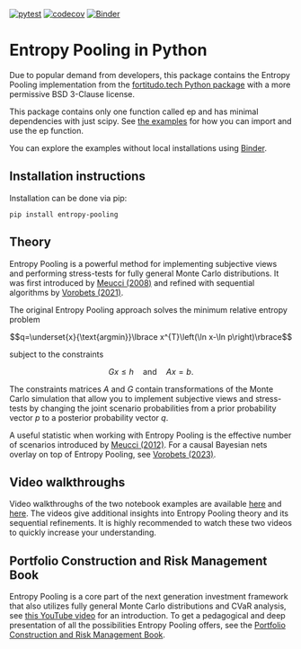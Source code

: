 [![pytest](https://github.com/fortitudo-tech/entropy-pooling/actions/workflows/tests.yml/badge.svg)](https://github.com/fortitudo-tech/entropy-pooling/actions/workflows/tests.yml)
[![codecov](https://codecov.io/gh/fortitudo-tech/entropy-pooling/graph/badge.svg?token=XGIQ78ZLDN)](https://codecov.io/gh/fortitudo-tech/entropy-pooling)
[![Binder](https://mybinder.org/badge_logo.svg)](https://mybinder.org/v2/gh/fortitudo-tech/entropy-pooling/HEAD?labpath=examples)

Entropy Pooling in Python
=========================

Due to popular demand from developers, this package contains the Entropy Pooling
implementation from the [fortitudo.tech Python package](https://github.com/fortitudo-tech/fortitudo.tech)
with a more permissive BSD 3-Clause license.

This package contains only one function called ep and has minimal dependencies
with just scipy. See [the examples](https://github.com/fortitudo-tech/entropy-pooling/tree/main/examples)
for how you can import and use the ep function.

You can explore the examples without local installations using
[Binder](https://mybinder.org/v2/gh/fortitudo-tech/entropy-pooling/HEAD?labpath=examples).

Installation instructions
-------------------------

Installation can be done via pip:

    pip install entropy-pooling

Theory
------
Entropy Pooling is a powerful method for implementing subjective views and
performing stress-tests for fully general Monte Carlo distributions. It was first
introduced by [Meucci (2008)](https://ssrn.com/abstract=1213325) and refined
with sequential algorithms by [Vorobets (2021)](https://ssrn.com/abstract=3936392).

The original Entropy Pooling approach solves the minimum relative entropy problem

$$q=\underset{x}{\text{argmin}}\lbrace x^{T}\left(\ln x-\ln p\right)\rbrace$$

subject to the constraints

$$Gx\leq h \quad \text{and} \quad Ax=b.$$

The constraints matrices $A$ and $G$ contain transformations of the Monte Carlo
simulation that allow you to implement subjective views and stress-tests by
changing the joint scenario probabilities from a prior probability vector $p$
to a posterior probability vector $q$.

A useful statistic when working with Entropy Pooling is the effective number of
scenarios introduced by [Meucci (2012)](https://ssrn.com/abstract=1971808). For
a causal Bayesian nets overlay on top of Entropy Pooling, see
[Vorobets (2023)](https://ssrn.com/abstract=4444291).

Video walkthroughs
------------------

Video walkthroughs of the two notebook examples are available [here](https://youtu.be/hDt103zEML8)
and [here](https://youtu.be/DK1Pv5tuLgo). The videos give additional insights into
Entropy Pooling theory and its sequential refinements. It is highly recommended
to watch these two videos to quickly increase your understanding.

Portfolio Construction and Risk Management Book
-----------------------------------------------

Entropy Pooling is a core part of the next generation investment framework that
also utilizes fully general Monte Carlo distributions and CVaR analysis, see
[this YouTube video](https://youtu.be/4ESigySdGf8?si) for an introduction. To
get a pedagogical and deep presentation of all the possibilities Entropy Pooling
offers, see the [Portfolio Construction and Risk Management Book](https://igg.me/at/pcrm-book).
